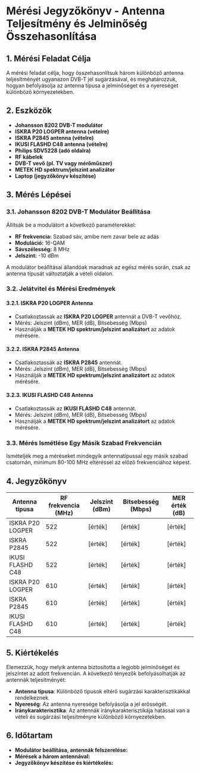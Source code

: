 # Mérési Jegyzőkönyv - Antenna Teljesítmény és Jelminőség Összehasonlítása

## 1. Mérési Feladat Célja

A mérési feladat célja, hogy összehasonlítsuk három különböző antenna teljesítményét ugyanazon DVB-T jel sugárzásával, és meghatározzuk, hogyan befolyásolja az antenna típusa a jelminőséget és a nyereséget különböző környezetekben.

## 2. Eszközök

- **Johansson 8202 DVB-T modulátor**
- **ISKRA P20 LOGPER antenna (vételre)**
- **ISKRA P2845 antenna (vételre)**
- **IKUSI FLASHD C48 antenna (vételre)**
- **Philips SDV5228 (adó oldalra)**
- **RF kábelek**
- **DVB-T vevő (pl. TV vagy mérőműszer)**
- **METEK HD spektrum/jelszint analizátor**
- **Laptop (jegyzőkönyv készítése)**

## 3. Mérés Lépései

### 3.1. Johansson 8202 DVB-T Modulátor Beállítása

Állítsák be a modulátort a következő paraméterekkel:
- **RF frekvencia:** Szabad sáv, amibe nem zavar bele az adás
- **Moduláció:** 16-QAM
- **Sávszélesség:** 8 MHz
- **Jelszint:** -10 dBm

A modulátor beállításai állandóak maradnak az egész mérés során, csak az antenna típusát változtatják a vételi oldalon.

### 3.2. Jelátvitel és Mérési Eredmények

#### 3.2.1. ISKRA P20 LOGPER Antenna
- Csatlakoztassák az **ISKRA P20 LOGPER** antennát a DVB-T vevőhöz.
- Mérés: Jelszint (dBm), MER (dB), Bitsebesség (Mbps)
- Használják a **METEK HD spektrum/jelszint analizátort** az adatok mérésére.

#### 3.2.2. ISKRA P2845 Antenna
- Csatlakoztassák az **ISKRA P2845** antennát.
- Mérés: Jelszint (dBm), MER (dB), Bitsebesség (Mbps)
- Használják a **METEK HD spektrum/jelszint analizátort** az adatok mérésére.

#### 3.2.3. IKUSI FLASHD C48 Antenna
- Csatlakoztassák az **IKUSI FLASHD C48** antennát.
- Mérés: Jelszint (dBm), MER (dB), Bitsebesség (Mbps)
- Használják a **METEK HD spektrum/jelszint analizátort** az adatok mérésére.

### 3.3. Mérés Ismétlése Egy Másik Szabad Frekvencián

Ismételjék meg a méréseket mindegyik antennatípussal egy másik szabad csatornán, minimum 80-100 MHz eltéréssel az előző frekvenciához képest.

## 4. Jegyzőkönyv

| **Antenna típusa**   | **RF frekvencia (MHz)** | **Jelszint (dBm)** | **Bitsebesség (Mbps)** | **MER érték (dB)** |
|----------------------|-------------------------|---------------------|------------------------|--------------------|
| ISKRA P20 LOGPER     | 522                     | [érték]             | [érték]                | [érték]            |
| ISKRA P2845          | 522                     | [érték]             | [érték]                | [érték]            |
| IKUSI FLASHD C48     | 522                     | [érték]             | [érték]                | [érték]            |
| ISKRA P20 LOGPER     | 610                     | [érték]             | [érték]                | [érték]            |
| ISKRA P2845          | 610                     | [érték]             | [érték]                | [érték]            |
| IKUSI FLASHD C48     | 610                     | [érték]             | [érték]                | [érték]            |

## 5. Kiértékelés

Elemezzük, hogy melyik antenna biztosította a legjobb jelminőséget és jelszintet az adott frekvencián. A következő tényezők befolyásolhatják az antennák teljesítményét:
- **Antenna típusa**: Különböző típusok eltérő sugárzási karakterisztikákkal rendelkeznek.
- **Nyereség**: Az antenna nyeresége befolyásolja a jel erősségét.
- **Iránykarakterisztika**: Az antennák iránykarakterisztikája hatással van a vételi és sugárzási teljesítményre különböző környezetekben.

## 6. Időtartam

- **Modulátor beállítása, antennák felszerelése:**   
- **Mérések a három antennával:** 
- **Jegyzőkönyv készítése és kiértékelés:** 
